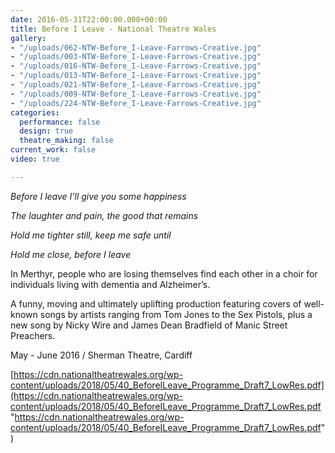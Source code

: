```yaml
---
date: 2016-05-31T22:00:00.000+00:00
title: Before I Leave - National Theatre Wales
gallery:
- "/uploads/062-NTW-Before_I-Leave-Farrows-Creative.jpg"
- "/uploads/003-NTW-Before_I-Leave-Farrows-Creative.jpg"
- "/uploads/016-NTW-Before_I-Leave-Farrows-Creative.jpg"
- "/uploads/013-NTW-Before_I-Leave-Farrows-Creative.jpg"
- "/uploads/021-NTW-Before_I-Leave-Farrows-Creative.jpg"
- "/uploads/009-NTW-Before_I-Leave-Farrows-Creative.jpg"
- "/uploads/224-NTW-Before_I-Leave-Farrows-Creative.jpg"
categories:
  performance: false
  design: true
  theatre_making: false
current_work: false
video: true

---
```

_Before I leave I’ll give you some happiness_

_The laughter and pain, the good that remains_

_Hold me tighter still, keep me safe until_

_Hold me close, before I leave_

In Merthyr, people who are losing themselves find each other in a choir for individuals living with dementia and Alzheimer’s.

A funny, moving and ultimately uplifting production featuring covers of well-known songs by artists ranging from Tom Jones to the Sex Pistols, plus a new song by Nicky Wire and James Dean Bradfield of Manic Street Preachers.

May - June 2016 / Sherman Theatre, Cardiff

[https://cdn.nationaltheatrewales.org/wp-content/uploads/2018/05/40_BeforeILeave_Programme_Draft7_LowRes.pdf](https://cdn.nationaltheatrewales.org/wp-content/uploads/2018/05/40_BeforeILeave_Programme_Draft7_LowRes.pdf "https://cdn.nationaltheatrewales.org/wp-content/uploads/2018/05/40_BeforeILeave_Programme_Draft7_LowRes.pdf")